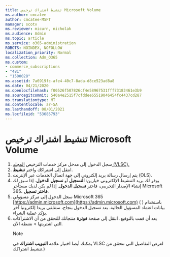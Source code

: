 ```yaml
---
title: تنشيط اشتراك ترخيص Microsoft Volume
ms.author: cmcatee
author: cmcatee-MSFT
manager: scotv
ms.reviewer: micurn, nicholak
ms.audience: Admin
ms.topic: article
ms.service: o365-administration
ROBOTS: NOINDEX, NOFOLLOW
localization_priority: Normal
ms.collection: Adm_O365
ms.custom:
- commerce_subscriptions
- "481"
- "1500028"
ms.assetid: 7a6919fc-afe4-40c7-8ada-d8ce523ad8a8
ms.date: 04/21/2020
ms.openlocfilehash: f00526f507826cf4e58967531fff73183461e3b9
ms.sourcegitcommit: 540a4e2515f7cfddee65519046454fc4437cd287
ms.translationtype: MT
ms.contentlocale: ar-SA
ms.lasthandoff: 08/01/2021
ms.locfileid: "53685793"
---
```

# <a name="activating-a-microsoft-volume-license-subscription"></a>تنشيط اشتراك ترخيص Microsoft Volume

1. سجل الدخول إلى مدخل مركز خدمات الترخيص [المجلد (VLSC).](https://go.microsoft.com/fwlink/p/?LinkId=329762)
2. انتقل إلى اشتراكك واختر **تنشيط**.
3. يتم إرسال رسالة بريد إلكتروني إلى جهة اتصال الخدمات عبر الإنترنت (OLS).
4. يوفر لك بريد التنشيط الإلكتروني خيارين: **التسجيل** أو **تسجيل الدخول**. إذا سبق لك إنشاء الإصدار التجريبي، فاختر **تسجيل الدخول**. إذا لم يكن لديك مستأجر Microsoft 365، **فاختر تسجيل**.
5. سجل الدخول إلى مركز مسؤولي Microsoft 365 [https://admin.microsoft.com](https://admin.microsoft.com) ( ) باستخدام بيانات اعتماد المسؤول الحالية. بعد تسجيل الدخول بنجاح، ستتلقى بريدا إلكترونيا آخر يؤكد عملية الشراء.
6. بعد أن قمت بالتوقيع، انتقل إلى صفحة **فوترة** منتجاتك للتحقق من أن الاشتراكات التي اشتريتها \> [](https://go.microsoft.com/fwlink/p/?linkid=842054) نشطة الآن. 
    > [!NOTE]
    > يمكنك أيضا اختيار علامة **التبويب اشتراك** في VLSC لعرض التفاصيل التي تتحقق من تنشيط اشتراكك.)
